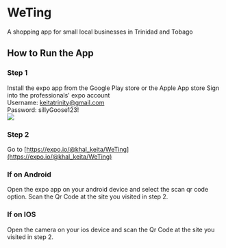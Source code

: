 # WeTing
A shopping app for small local businesses in Trinidad and Tobago
## How to Run the App
### Step 1
Install the expo app from the Google Play store or the Apple App store 
Sign into the professionals' expo account  
Username: keitatrinity@gmail.com  
Password: sillyGoose123!  
![](https://i.imgur.com/51VnF13.png)
### Step 2
Go to [https://expo.io/@khal_keita/WeTing](https://expo.io/@khal_keita/WeTing)
### If on Android
Open the expo app on your android device and select the scan qr code option. Scan the Qr Code at the site you visited in step 2.
### If on IOS
Open the camera on your ios device and scan the Qr Code at the site you visited in step 2.
